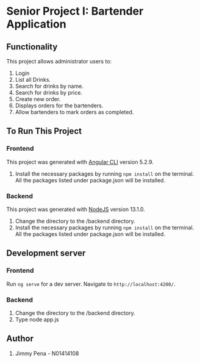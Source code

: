 # Senior Project I: Bartender Application

## Functionality
This project allows administrator users to:
1) Login
2) List all Drinks.
3) Search for drinks by name.
4) Search for drinks by price.
5) Create new order. 
6) Displays orders for the bartenders.
7) Allow bartenders to mark orders as completed. 

## To Run This Project
### Frontend
This project was generated with [Angular CLI](https://github.com/angular/angular-cli) version 5.2.9.
1) Install the necessary packages by running `npm install` on the terminal. All the packages listed under package.json will be installed. 

### Backend
This project was generated with [NodeJS](https://nodejs.org) version 13.1.0.
1) Change the directory to the /backend directory. 
2) Install the necessary packages by running `npm install` on the terminal. All the packages listed under package.json will be installed. 

## Development server

### Frontend
Run `ng serve` for a dev server. Navigate to `http://localhost:4200/`. 

### Backend
1) Change the directory to the /backend directory. 
2) Type node app.js

## Author
1) Jimmy Pena - N01414108
